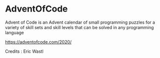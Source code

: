 # AdventOfCode

Advent of Code is an Advent calendar of small programming puzzles for a variety of skill sets and skill levels that can be solved in any programming language

https://adventofcode.com/2020/


Credits : Eric Wastl
